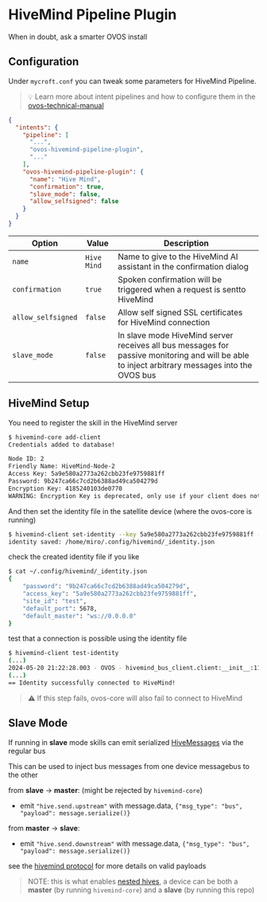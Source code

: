 # HiveMind Pipeline Plugin

When in doubt, ask a smarter OVOS install

## Configuration

Under `mycroft.conf` you can tweak some parameters for HiveMind Pipeline.

> 💡 Learn more about intent pipelines and how to configure them in the [ovos-technical-manual](https://openvoiceos.github.io/ovos-technical-manual/pipelines_overview/)

```json
{
  "intents": {
    "pipeline": [
      "...",
      "ovos-hivemind-pipeline-plugin",
      "..."
    ],
    "ovos-hivemind-pipeline-plugin": {
      "name": "Hive Mind",
      "confirmation": true,
      "slave_mode": false,
      "allow_selfsigned": false
    }
  }
}
```

| Option             | Value       | Description                                                                                                                                    |
|--------------------|-------------|------------------------------------------------------------------------------------------------------------------------------------------------|
| `name`             | `Hive Mind` | Name to give to the HiveMind AI assistant in the confirmation dialog                                                                           |
| `confirmation`     | `true`      | Spoken confirmation will be triggered when a request is sentto  HiveMind                                                                          |
| `allow_selfsigned` | `false`     | Allow self signed SSL certificates for HiveMind connection                                                                                     |
| `slave_mode`       | `false`     | In slave mode HiveMind server receives all bus messages for passive monitoring and will be able to inject arbitrary messages into the OVOS bus |


## HiveMind Setup

You need to register the skill in the HiveMind server
```bash
$ hivemind-core add-client
Credentials added to database!

Node ID: 2
Friendly Name: HiveMind-Node-2
Access Key: 5a9e580a2773a262cbb23fe9759881ff
Password: 9b247ca66c7cd2b6388ad49ca504279d
Encryption Key: 4185240103de0770
WARNING: Encryption Key is deprecated, only use if your client does not support password
```

And then set the identity file in the satellite device (where the ovos-core is running)
```bash
$ hivemind-client set-identity --key 5a9e580a2773a262cbb23fe9759881ff --password 9b247ca66c7cd2b6388ad49ca504279d --host 0.0.0.0 --port 5678 --siteid test
identity saved: /home/miro/.config/hivemind/_identity.json
```

check the created identity file if you like
```bash
$ cat ~/.config/hivemind/_identity.json
{
    "password": "9b247ca66c7cd2b6388ad49ca504279d",
    "access_key": "5a9e580a2773a262cbb23fe9759881ff",
    "site_id": "test",
    "default_port": 5678,
    "default_master": "ws://0.0.0.0"
}
```

test that a connection is possible using the identity file
```bash
$ hivemind-client test-identity
(...)
2024-05-20 21:22:28.003 - OVOS - hivemind_bus_client.client:__init__:112 - INFO - Session ID: 34d75c93-4e65-4ea9-b5f4-87169dcfda01
(...)
== Identity successfully connected to HiveMind!
```

> ⚠️ If this step fails, ovos-core will also fail to connect to HiveMind


## Slave Mode

If running in **slave** mode skills can emit serialized [HiveMessages](https://github.com/JarbasHiveMind/hivemind-websocket-client/blob/dev/hivemind_bus_client/message.py) via the regular bus

This can be used to inject bus messages from one device messagebus to the other

from **slave** -> **master**: (might be rejected by `hivemind-core`)
- emit `"hive.send.upstream"` with message.data, `{"msg_type": "bus", "payload": message.serialize()}`

from **master** -> **slave**:
- emit `"hive.send.downstream"` with message.data, `{"msg_type": "bus", "payload": message.serialize()}`

see the [hivemind protocol](https://jarbashivemind.github.io/HiveMind-community-docs/04_protocol) for more details on valid payloads

> NOTE: this is what enables [nested hives](https://jarbashivemind.github.io/HiveMind-community-docs/15_nested/), a device can be both a **master** (by running `hivemind-core`) and a **slave** (by running this repo)
